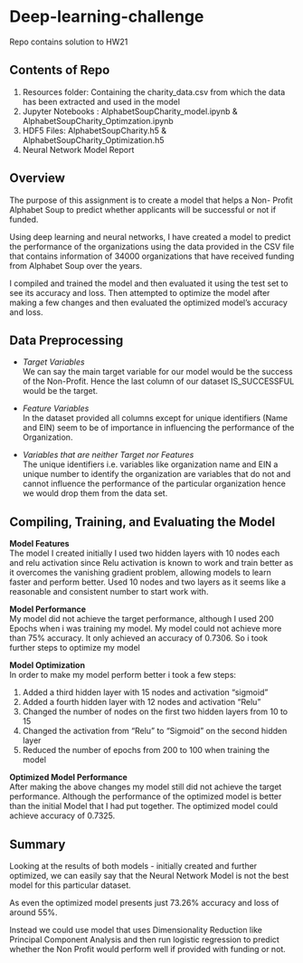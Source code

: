 # Deep-learning-challenge
Repo contains solution to HW21

## Contents of Repo
1. Resources folder: Containing the charity_data.csv from which the data has been extracted and used in the model
1. Jupyter Notebooks : AlphabetSoupCharity_model.ipynb & AlphabetSoupCharity_Optimzation.ipynb
1. HDF5 Files: AlphabetSoupCharity.h5 & AlphabetSoupCharity_Optimization.h5 
1. Neural Network Model Report


## Overview 
The purpose of this assignment is to create a model that helps a Non- Profit Alphabet Soup to predict whether applicants will be successful or not if funded. 

Using deep learning and neural networks, I have created a model to predict the performance of the organizations using the data provided in the CSV file that contains information of 34000 organizations that have received funding from Alphabet Soup over the years. 

I compiled and trained the model and then evaluated it using the test set to see its accuracy and loss. Then attempted to optimize the model after making a few changes and then evaluated the optimized model’s accuracy and loss.

## Data Preprocessing


* *Target Variables* <br>
We can say the main target variable for our model would be the success of the Non-Profit. Hence the last column of our dataset IS_SUCCESSFUL would be the target.

* *Feature Variables* <br>
In the dataset provided all columns except for unique identifiers (Name and EIN) seem to be of importance in influencing the performance of the Organization. 

* *Variables that are neither Target nor Features* <br>
The unique identifiers i.e. variables like organization name and EIN a unique number to identify the organization are variables that do not and cannot influence the performance of the particular organization hence we would drop them from the data set.


## Compiling, Training, and Evaluating the Model

**Model Features**<br>
The model I created initially I used two hidden layers with 10 nodes each and relu activation since Relu activation is known to work and train better as it overcomes the vanishing gradient problem, allowing models to learn faster and perform better. Used 10 nodes and two layers as it seems like a reasonable and consistent number to start work with.

**Model Performance**<br>
My model did not achieve the target performance, although I used 200 Epochs when i was training my model. 
My model could not achieve more than 75% accuracy. It only achieved an accuracy of 0.7306. So i took further steps to optimize my model 


**Model Optimization**<br>
In order to make my model perform better i took a few steps:<br>

1. Added a third hidden layer with 15 nodes and activation “sigmoid”
1. Added a fourth hidden layer with 12 nodes and activation “Relu”
1. Changed the number of nodes on the first two hidden layers from 10 to 15
1. Changed the activation from “Relu” to “Sigmoid” on the second hidden layer
1. Reduced the number of epochs from 200 to 100 when training the model

**Optimized Model Performance**<br>
After making the above changes my model still did not achieve the target performance. 
Although the performance of the optimized model is better than the initial Model that I had put together. The optimized model could achieve accuracy of 0.7325.


## Summary 

Looking at the results of both models - initially created and further optimized, we can easily say that the Neural Network Model is not the best model for this particular dataset. 

As even the optimized model presents just 73.26% accuracy and loss of around 55%.

Instead we could use model that uses Dimensionality Reduction like Principal Component Analysis and then run logistic regression to predict whether the Non Profit would perform well if provided with funding or not.

